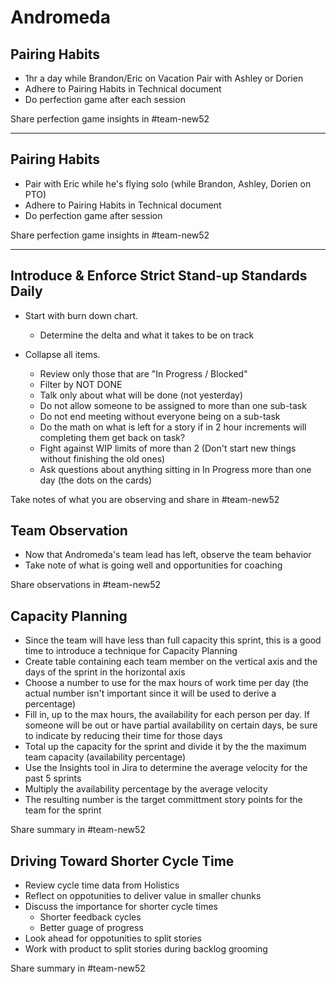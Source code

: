 # Andromeda
## Pairing Habits
* 1hr a day while Brandon/Eric on Vacation Pair with Ashley or Dorien
* Adhere to Pairing Habits in Technical document
* Do perfection game after each session

Share perfection game insights in #team-new52

---

## Pairing Habits
* Pair with Eric while he's flying solo (while Brandon, Ashley, Dorien on PTO)
* Adhere to Pairing Habits in Technical document
* Do perfection game after session

Share perfection game insights in #team-new52

---

## Introduce & Enforce Strict Stand-up Standards Daily
* Start with burn down chart.
  * Determine the delta and what it takes to be on track

* Collapse all items.
  * Review only those that are "In Progress / Blocked"
  * Filter by NOT DONE
  * Talk only about what will be done (not yesterday)
  * Do not allow someone to be assigned to more than one sub-task
  * Do not end meeting without everyone being on a sub-task
  * Do the math on what is left for a story if in 2 hour increments will completing them get back on task?
  * Fight against WIP limits of more than 2 (Don't start new things without finishing the old ones)
  * Ask questions about anything sitting in In Progress more than one day (the dots on the cards)

Take notes of what you are observing and share in #team-new52

## Team Observation
* Now that Andromeda's team lead has left, observe the team behavior
* Take note of what is going well and opportunities for coaching

Share observations in #team-new52

## Capacity Planning
* Since the team will have less than full capacity this sprint, this is a good time to introduce a technique for Capacity Planning
* Create table containing each team member on the vertical axis and the days of the sprint in the horizontal axis
* Choose a number to use for the max hours of work time per day (the actual number isn't important since it will be used to derive a percentage)
* Fill in, up to the max hours, the availability for each person per day. If someone will be out or have partial availability on certain days, be sure to indicate by reducing their time for those days
* Total up the capacity for the sprint and divide it by the the maximum team capacity (availability percentage)
* Use the Insights tool in Jira to determine the average velocity for the past 5 sprints
* Multiply the availability percentage by the average velocity
* The resulting number is the target committment story points for the team for the sprint

Share summary in #team-new52

## Driving Toward Shorter Cycle Time
* Review cycle time data from Holistics
* Reflect on oppotunities to deliver value in smaller chunks
* Discuss the importance for shorter cycle times
  * Shorter feedback cycles
  * Better guage of progress
* Look ahead for oppotunities to split stories
* Work with product to split stories during backlog grooming

Share summary in #team-new52
